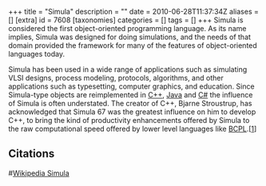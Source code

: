 +++
title = "Simula"
description = ""
date = 2010-06-28T11:37:34Z
aliases = []
[extra]
id = 7608
[taxonomies]
categories = []
tags = []
+++
Simula is considered the first object-oriented  programming language. As its name implies, Simula was designed for doing simulations, and the needs of that domain provided the framework for many of the features of object-oriented languages today.

Simula has been used in a wide range of applications such as simulating VLSI designs, process modeling, protocols, algorithms, and other applications such as typesetting, computer graphics, and education. Since Simula-type objects are reimplemented in [C++](https://rosettacode.org/wiki/C++), [Java](https://rosettacode.org/wiki/Java) and [C#](https://rosettacode.org/wiki/C#) the influence of Simula is often understated. The creator of C++, Bjarne Stroustrup, has acknowledged that Simula 67 was the greatest influence on him to develop C++, to bring the kind of productivity enhancements offered by Simula to the raw computational speed offered by lower level languages like [BCPL](https://rosettacode.org/wiki/BCPL).[[1](https://rosettacode.org/wiki/#Citation)]


## Citations
#[Wikipedia Simula](https://en.wikipedia.org/wiki/Simula)
